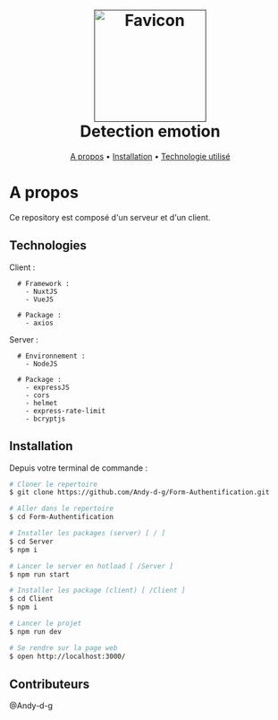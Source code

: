 <div align="center">
  <h1>
    <br>
    <a href=""><img src="server.jpg" alt="Favicon" width="200"></a>
    <br>
      Detection emotion 
    <br>
  </h1>
</div>

<div align="center">
  <a href="#a-propos">A propos</a> •
  <a href="#installation">Installation</a> •
  <a href="#technologies">Technologie utilisé</a> 
</div>

# A propos

Ce repository est composé d'un serveur et d'un client.

## Technologies

Client : 
```
  # Framework : 
    - NuxtJS
    - VueJS

  # Package :
    - axios
```

Server :
```
  # Environnement : 
    - NodeJS
  
  # Package : 
    - expressJS
    - cors
    - helmet
    - express-rate-limit
    - bcryptjs
```
## Installation

Depuis votre terminal de commande : 

```bash
# Cloner le repertoire
$ git clone https://github.com/Andy-d-g/Form-Authentification.git

# Aller dans le repertoire
$ cd Form-Authentification

# Installer les packages (server) [ / ]
$ cd Server
$ npm i

# Lancer le server en hotload [ /Server ]
$ npm run start

# Installer les package (client) [ /Client ]
$ cd Client
$ npm i

# Lancer le projet
$ npm run dev

# Se rendre sur la page web 
$ open http://localhost:3000/

```
## Contributeurs

@Andy-d-g
